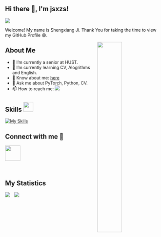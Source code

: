 ## Hi there 👋, I'm jsxzs!

<!--
**jsxzs/jsxzs** is a ✨ _special_ ✨ repository because its `README.md` (this file) appears on your GitHub profile.

Here are some ideas to get you started:

- 🔭 I’m currently working on ...
- 🌱 I’m currently learning ...
- 👯 I’m looking to collaborate on ...
- 🤔 I’m looking for help with ...
- 💬 Ask me about ...
- 📫 How to reach me: ...
- 😄 Pronouns: ...
- ⚡ Fun fact: ...
-->

![](https://komarev.com/ghpvc/?username=jsxzs)

Welcome! My name is Shengxiang Ji. Thank You for taking the time to view my GitHub Profile :smile:.

<img align="right" width="40%" src="https://media.giphy.com/media/SWoSkN6DxTszqIKEqv/giphy.gif">

<h2>About Me</h2>

- 🔭 I’m currently a senior at HUST.
- 🌱 I’m currently learning CV, Alogrithms and English.
- 👀 Know about me: <a href='https://jsxzs.github.io/'>here</a>
- 💬 Ask me about PyTorch, Python, CV.
- 📫 How to reach me: <a href = "mailto: jishengxiangzs@gmail.com"><img src='https://img.shields.io/badge/Gmail-D14836?style=for-the-badge&logo=gmail&logoColor=white'></a>
  

<h2> Skills <img src = "https://media2.giphy.com/media/QssGEmpkyEOhBCb7e1/giphy.gif?cid=ecf05e47a0n3gi1bfqntqmob8g9aid1oyj2wr3ds3mg700bl&rid=giphy.gif" width = 32px></h2>

[![My Skills](https://skillicons.dev/icons?i=pytorch,py,tensorflow,mysql,git,c,cpp,md,latex,flask&theme=light)](https://skillicons.dev)


<h2>Connect with me 🤝</h2>

<link
  rel="stylesheet"
  href="https://cdn.jsdelivr.net/gh/dheereshagrwal/colored-icons@master/ci.min.css"
/>

<div align="left" class="icons-social" style="margin-left: 10px;">
  <a href='https://twitter.com/JShengxian94831'><i class="ci ci-twitter-circle ci-3x"></i></a>
  <a style="margin-left: 10px;" href='https://www.facebook.com/profile.php?id=100091492626742'><i class="ci ci-facebook ci-3x" ></i></a>
  <a style="margin-left: 10px;" href='https://github.com/jsxzs'><i class="ci ci-github ci-3x" ></i></a>
  <a style="margin-left: 10px;" href= "mailto: jishengxiangzs@gmail.com"><i class="ci ci-gmail ci-3x" ></i></a>
  <a style="margin-left: 10px;" href="https://www.instagram.com/jsx.zs/"><i class="ci ci-instagram ci-3x" ></i></a>
</div>

<a href="https://www.instagram.com/jsx.zs/"><img width="50" src="https://github.com/jsxzs/jsxzs/assets/89619385/f6bb8f97-7a78-4506-b91f-debde49c890b"></a>


<img scr='https://github.com/jsxzs/jsxzs/assets/89619385/83e5a921-ec5e-467a-b1e3-642ac168c2d0'>
<a style="margin-left: 10px;" href='https://www.facebook.com/profile.php?id=100091492626742'><img scr='https://github.com/jsxzs/jsxzs/assets/89619385/83e5a921-ec5e-467a-b1e3-642ac168c2d0'></a>


<h2>My Statistics</h2>

<div>
  <img src='https://github-readme-stats.vercel.app/api/top-langs/?username=jsxzs&langs_count=8&layout=compact&theme=radical'>
  <img style="margin-left: 10px;" src='https://github-readme-stats.vercel.app/api?username=jsxzs&show_icons=true&hide_border=true&theme=radical'>
</div>
